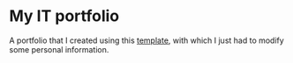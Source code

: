  # My IT portfolio 

A portfolio that I created using this [template](https://github.com/saadpasta/developerFolio), with which I just had to modify some personal information.
